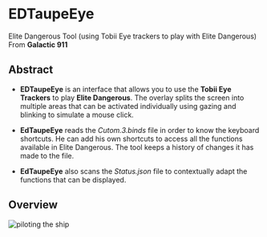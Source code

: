 # EDTaupeEye
Elite Dangerous Tool (using Tobii Eye trackers to play with Elite  Dangerous) From **Galactic 911**

## **Abstract**

- **EDTaupeEye** is an interface that allows you to use the **Tobii Eye Trackers** to play **Elite Dangerous**. 
The overlay splits the screen into multiple areas that can be activated individually using gazing 
and blinking to simulate a mouse click.

- **EdTaupeEye** reads the *Cutom.3.binds* file in order to know the keyboard shortcuts. He can add his 
own shortcuts to access all the functions available in Elite Dangerous. The tool keeps a history 
of changes it has made to the file.

- **EdTaupeEye** also scans the *Status.json* file to contextually adapt the functions that can be displayed.

## **Overview**
![piloting the ship](https://https://github.com/MaxiDonkey/EDTaupeEye/tree/master/img/edte_img0.png)